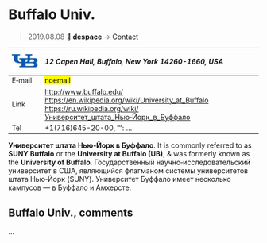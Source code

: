 # Buffalo Univ.
> 2019.08.08 **[🚀](../index/index.md) [despace](index.md)** → [Contact](contact.md)

|[![](f/contact/b/buffalo_univ_logo1_thumb.jpg)](f/contact/b/buffalo_univ_logo1.png)|*12 Capen Hall, Buffalo, New York 14260-1660, USA*|
|:--|:--|
|E‑mail| <mark>noemail</mark> |
|Link| <http://www.buffalo.edu/><br> <https://en.wikipedia.org/wiki/University_at_Buffalo><br> <https://ru.wikipedia.org/wiki/Университет_штата_Нью‑Йорк_в_Буффало> |
|Tel| +1(716)645-20-00, ℻: … |

**Университет штата Нью‑Йорк в Буффало**. It is commonly referred to as **SUNY Buffalo** or the **University at Buffalo (UB)**, & was formerly known as the **University of Buffalo**. Государственный научно‑исследовательский университет в США, являющийся флагманом системы университетов штата Нью‑Йорк (SUNY). Университет Буффало имеет несколько кампусов — в Буффало и Амхерсте.


<p style="page-break-after:always"> </p>

## Buffalo Univ., comments

…

